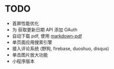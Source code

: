 # TODO

* 首屏性能优化
* 为 获取更新日期 API 添加 OAuth
* 自动下载 pdf, 使用 [markdown-pdf](https://www.npmjs.com/package/markdown-pdf)
* 单页面应用搜索引擎
* 接入评论系统 (野狗, firebase, duoshuo, disqus)
* 单击图片放大功能
* 小程序版本
